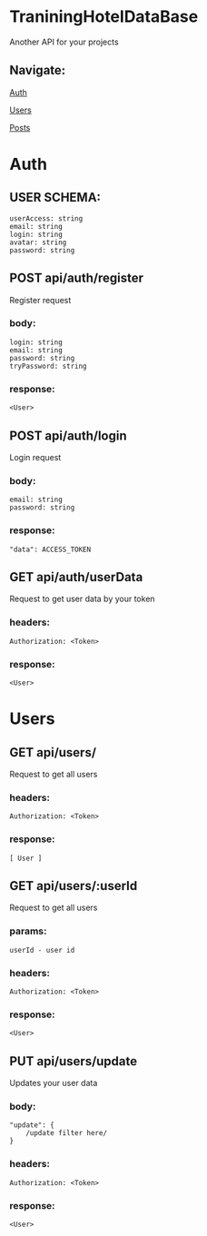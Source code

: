 # TraniningHotelDataBase

Another API for your projects


## Navigate:

[Auth](#Auth)

[Users](#Users)

[Posts](#Posts)

# Auth

## USER SCHEMA:

    userAccess: string
    email: string
    login: string
    avatar: string
    password: string


## POST api/auth/register
Register request

### body: 
    login: string
    email: string
    password: string
    tryPassword: string

### response:
    <User>

## POST api/auth/login
Login request

### body: 
    email: string
    password: string

### response:
    "data": ACCESS_TOKEN


## GET api/auth/userData
Request to get user data by your token

### headers:
    Authorization: <Token>

### response:
    <User>

    
# Users

## GET api/users/
Request to get all users

### headers:
    Authorization: <Token>

### response:
    [ User ]


## GET api/users/:userId
Request to get all users

### params:
    userId - user id

### headers:
    Authorization: <Token>

### response:
    <User>


## PUT api/users/update
Updates your user data

### body:
    "update": {
        /update filter here/
    }

### headers:
    Authorization: <Token>

### response:
    <User>

